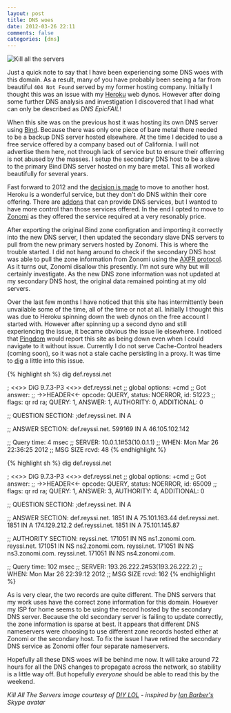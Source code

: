 ```yaml
---
layout: post
title: DNS woes
date: 2012-03-26 22:11
comments: false
categories: [dns]
---
```


 ![Kill all the servers](http://assets.diylol.com/hfs/2b6/858/748/resized/x-all-the-things-meme-generator-kill-all-the-servers-1abf33.jpg)

Just a quick note to say that I have been experiencing some DNS woes with this domain. As a result, many of you have probably been seeing a far from beautiful `404 Not Found` served by my former hosting company. Initially I thought this was an issue with my [Heroku](http://heroku.com) web dynos. However after doing some further DNS analysis and investigation I discovered that I had what can only be described as _DNS EpicFAIL_!

<!-- more -->

When this site was on the previous host it was hosting its own DNS server using [Bind](http://www.isc.org/software/bind). Because there was only one piece of bare metal there needed to be a backup DNS server hosted elsewhere. At the time I decided to use a free service offered by a company based out of California. I will not advertise them here, not through lack of service but to ensure their offerring is not abused by the masses. I setup the secondary DNS host to be a slave to the primary Bind DNS server hosted on my bare metal. This all worked beautifully for several years.

Fast forward to 2012 and the [decision is made](/blog/2012/01/14/hello-2012/) to move to another host. Heroku is a wonderful service, but they don't do DNS within their core offering. There are [addons](http://addons.heroku.com) that can provide DNS services, but I wanted to have more control than those services offered. In the end I opted to move to [Zonomi](http://www.zonomi.com) as they offered the service required at a very resonably price. 

After exporting the original Bind zone configration and importing it correctly into the new DNS server, I then updated the secondary slave DNS servers to pull from the new primary servers hosted by Zonomi. This is where the trouble started. I did not hang around to check if the secondary DNS host was able to pull the zone information from Zonomi using the [AXFR protocol](http://en.wikipedia.org/wiki/DNS_zone_transfer). As it turns out, Zonomi disallow this presently. I'm not sure why but will certainly investigate. As the new DNS zone information was not updated at my secondary DNS host, the original data remained pointing at my old servers.

Over the last few months I have noticed that this site has intermittently been unvailable some of the time, all of the time or not at all. Initially I thought this was due to Heroku spinning down the web dynos on the free account I started with. However after spinning up a second dyno and still experiencing the issue, it became obvious the issue lie elsewhere. I noticed that [Pingdom](http://www.pingdom.com) would report this site as being down even when I could navigate to it without issue. Currently I do not serve Cache-Control headers (coming soon), so it was not a stale cache persisting in a proxy. It was time to [dig](http://linux.die.net/man/1/dig) a little into this issue.

{% highlight sh %}
dig def.reyssi.net

; <<>> DiG 9.7.3-P3 <<>> def.reyssi.net
;; global options: +cmd
;; Got answer:
;; ->>HEADER<<- opcode: QUERY, status: NOERROR, id: 51223
;; flags: qr rd ra; QUERY: 1, ANSWER: 1, AUTHORITY: 0, ADDITIONAL: 0

;; QUESTION SECTION:
;def.reyssi.net.			IN	A

;; ANSWER SECTION:
def.reyssi.net.		599169	IN	A	46.105.102.142

;; Query time: 4 msec
;; SERVER: 10.0.1.1#53(10.0.1.1)
;; WHEN: Mon Mar 26 22:36:25 2012
;; MSG SIZE  rcvd: 48
{% endhighlight %}

{% highlight sh %}
dig def.reyssi.net   

; <<>> DiG 9.7.3-P3 <<>> def.reyssi.net
;; global options: +cmd
;; Got answer:
;; ->>HEADER<<- opcode: QUERY, status: NOERROR, id: 65009
;; flags: qr rd ra; QUERY: 1, ANSWER: 3, AUTHORITY: 4, ADDITIONAL: 0

;; QUESTION SECTION:
;def.reyssi.net.			IN	A

;; ANSWER SECTION:
def.reyssi.net.		1851	IN	A	75.101.163.44
def.reyssi.net.		1851	IN	A	174.129.212.2
def.reyssi.net.		1851	IN	A	75.101.145.87

;; AUTHORITY SECTION:
reyssi.net.		171051	IN	NS	ns1.zonomi.com.
reyssi.net.		171051	IN	NS	ns2.zonomi.com.
reyssi.net.		171051	IN	NS	ns3.zonomi.com.
reyssi.net.		171051	IN	NS	ns4.zonomi.com.

;; Query time: 102 msec
;; SERVER: 193.26.222.2#53(193.26.222.2)
;; WHEN: Mon Mar 26 22:39:12 2012
;; MSG SIZE  rcvd: 162
{% endhighlight %}

As is very clear, the two records are quite different. The DNS servers that my work uses have the correct zone information for this domain. However my ISP for home seems to be using the record hosted by the secondary DNS server. Because the old secondary server is failing to update correctly, the zone information is sparse at best. It appears that different DNS nameservers were choosing to use different zone records hosted either at Zonomi or the secondary host. To fix the issue I have retired the secondary DNS service as Zonomi offer four separate nameservers.

Hopefully all these DNS woes will be behind me now. It will take around 72 hours for all the DNS changes to propagate across the network, so stability is a little way off. But hopefully _everyone_ should be able to read this by the weekend.

_Kill All The Servers image courtesy of [DIY LOL](http://diylol.com/meme-generator/all-the-things/memes/kill-all-the-servers) - inspired by [Ian Barber's](http://phpir.com/) Skype avatar_




